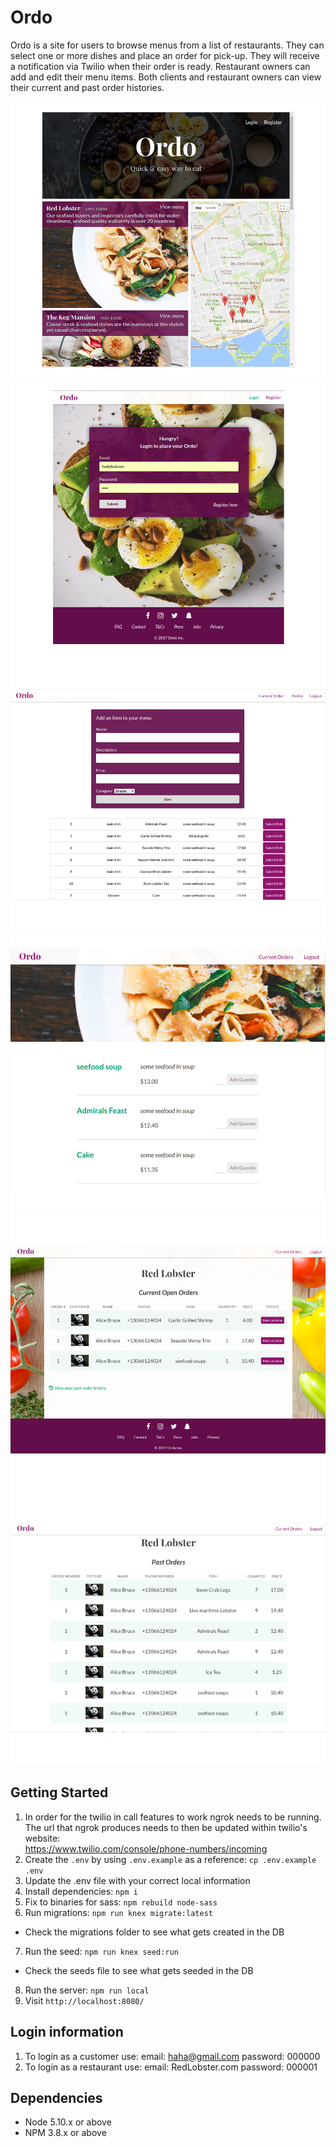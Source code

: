 # Ordo
Ordo is a site for users to browse menus from a list of restaurants. They can select one or more dishes and place an order for pick-up. They will receive a notification via Twilio when their order is ready. Restaurant owners can add and edit their menu items. Both clients and restaurant owners can view their current and past order histories. 

!["Front Page"](https://github.com/SebCodesStuff/ordo/blob/master/documents/ordo-frontpage.png)
!["Login"](https://github.com/SebCodesStuff/ordo/blob/master/documents/ordo.png)
!["Add item"](https://github.com/SebCodesStuff/ordo/blob/master/documents/ordo-add-item.png)
!["Order page"](https://github.com/SebCodesStuff/ordo/blob/master/documents/ordo-order-page.png)
!["Current Orders"](https://github.com/SebCodesStuff/ordo/blob/master/documents/ordo-current.png)
!["Past Orders"](https://github.com/SebCodesStuff/ordo/blob/master/documents/ordo-past-orders.png)


## Getting Started
1. In order for the twilio in call features to work ngrok needs to be running. The url that ngrok produces needs to then be updated within twilio's website:  
https://www.twilio.com/console/phone-numbers/incoming
2. Create the `.env` by using `.env.example` as a reference: `cp .env.example .env`
3. Update the .env file with your correct local information
4. Install dependencies: `npm i`
5. Fix to binaries for sass: `npm rebuild node-sass`
6. Run migrations: `npm run knex migrate:latest`
  - Check the migrations folder to see what gets created in the DB
7. Run the seed: `npm run knex seed:run`
  - Check the seeds file to see what gets seeded in the DB
8. Run the server: `npm run local`
9. Visit `http://localhost:8080/`

## Login information
1. To login as a customer use:
  email:      haha@gmail.com
  password:   000000
2. To login as a restaurant use:
  email:      RedLobster.com
  password:   000001

## Dependencies

- Node 5.10.x or above
- NPM 3.8.x or above
